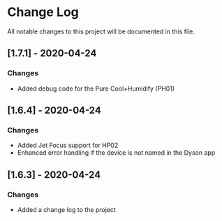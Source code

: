 # Change Log
All notable changes to this project will be documented in this file.

## [1.7.1] - 2020-04-24
### Changes
- Added debug code for the Pure Cool+Humidify (PH01)

## [1.6.4] - 2020-04-24
### Changes
- Added Jet Focus support for HP02
- Enhanced error handling if the device is not named in the Dyson app

## [1.6.3] - 2020-04-24
### Changes
- Added a change log to the project
